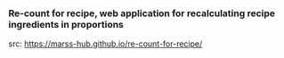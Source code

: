 ### Re-count for recipe, web application for recalculating recipe ingredients in proportions
src: https://marss-hub.github.io/re-count-for-recipe/
